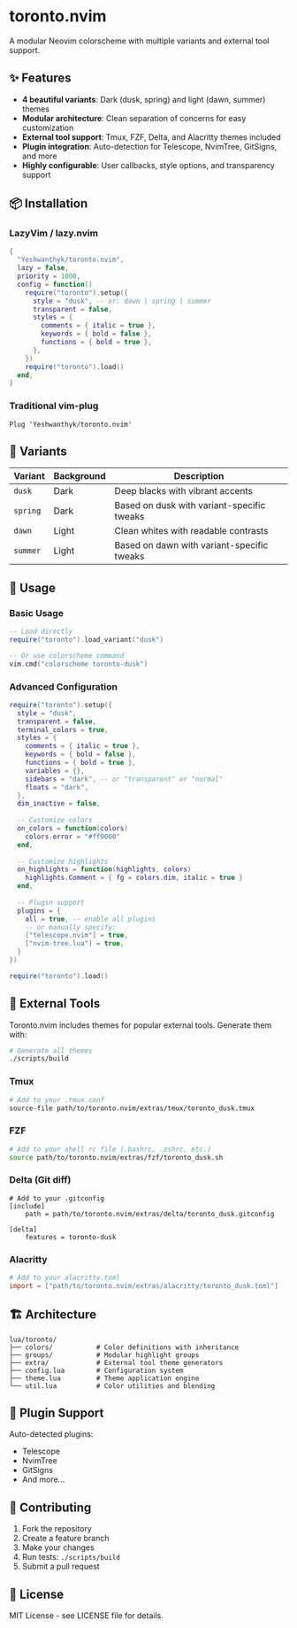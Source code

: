 # toronto.nvim

A modular Neovim colorscheme with multiple variants and external tool support.

## ✨ Features

- **4 beautiful variants**: Dark (dusk, spring) and light (dawn, summer) themes
- **Modular architecture**: Clean separation of concerns for easy customization
- **External tool support**: Tmux, FZF, Delta, and Alacritty themes included
- **Plugin integration**: Auto-detection for Telescope, NvimTree, GitSigns, and more
- **Highly configurable**: User callbacks, style options, and transparency support

## 📦 Installation

### LazyVim / lazy.nvim

```lua
{
  "Yeshwanthyk/toronto.nvim",
  lazy = false,
  priority = 1000,
  config = function()
    require("toronto").setup({
      style = "dusk", -- or: dawn | spring | summer
      transparent = false,
      styles = {
        comments = { italic = true },
        keywords = { bold = false },
        functions = { bold = true },
      },
    })
    require("toronto").load()
  end,
}
```

### Traditional vim-plug

```vim
Plug 'Yeshwanthyk/toronto.nvim'
```

## 🎨 Variants

| Variant | Background | Description |
|---------|------------|-------------|
| `dusk` | Dark | Deep blacks with vibrant accents |
| `spring` | Dark | Based on dusk with variant-specific tweaks |
| `dawn` | Light | Clean whites with readable contrasts |
| `summer` | Light | Based on dawn with variant-specific tweaks |

## 🚀 Usage

### Basic Usage

```lua
-- Load directly
require("toronto").load_variant("dusk")

-- Or use colorscheme command
vim.cmd("colorscheme toronto-dusk")
```

### Advanced Configuration

```lua
require("toronto").setup({
  style = "dusk",
  transparent = false,
  terminal_colors = true,
  styles = {
    comments = { italic = true },
    keywords = { bold = false },
    functions = { bold = true },
    variables = {},
    sidebars = "dark", -- or "transparent" or "normal"
    floats = "dark",
  },
  dim_inactive = false,
  
  -- Customize colors
  on_colors = function(colors)
    colors.error = "#ff0000"
  end,
  
  -- Customize highlights  
  on_highlights = function(highlights, colors)
    highlights.Comment = { fg = colors.dim, italic = true }
  end,
  
  -- Plugin support
  plugins = {
    all = true, -- enable all plugins
    -- or manually specify:
    ["telescope.nvim"] = true,
    ["nvim-tree.lua"] = true,
  }
})

require("toronto").load()
```

## 🔧 External Tools

Toronto.nvim includes themes for popular external tools. Generate them with:

```bash
# Generate all themes
./scripts/build
```

### Tmux

```bash
# Add to your .tmux.conf
source-file path/to/toronto.nvim/extras/tmux/toronto_dusk.tmux
```

### FZF

```bash
# Add to your shell rc file (.bashrc, .zshrc, etc.)
source path/to/toronto.nvim/extras/fzf/toronto_dusk.sh
```

### Delta (Git diff)

```gitconfig
# Add to your .gitconfig
[include]
    path = path/to/toronto.nvim/extras/delta/toronto_dusk.gitconfig

[delta]
    features = toronto-dusk
```

### Alacritty

```toml
# Add to your alacritty.toml
import = ["path/to/toronto.nvim/extras/alacritty/toronto_dusk.toml"]
```

## 🏗️ Architecture

```
lua/toronto/
├── colors/           # Color definitions with inheritance
├── groups/           # Modular highlight groups
├── extra/            # External tool theme generators
├── config.lua        # Configuration system
├── theme.lua         # Theme application engine
└── util.lua          # Color utilities and blending
```

## 🎯 Plugin Support

Auto-detected plugins:
- Telescope
- NvimTree
- GitSigns
- And more...

## 🤝 Contributing

1. Fork the repository
2. Create a feature branch
3. Make your changes
4. Run tests: `./scripts/build` 
5. Submit a pull request

## 📄 License

MIT License - see LICENSE file for details.
